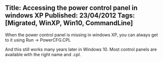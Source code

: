Title: Accessing the power control panel in windows XP
Published: 23/04/2012
Tags: [Migrated, WinXP, Win10, CommandLine]
---

When the power control panel is missing in windows XP, you can always get to it using Run -> PowerCFG.CPL

And this still works many years later in Windows 10. Most control panels are available with the right name and .cpl. 
